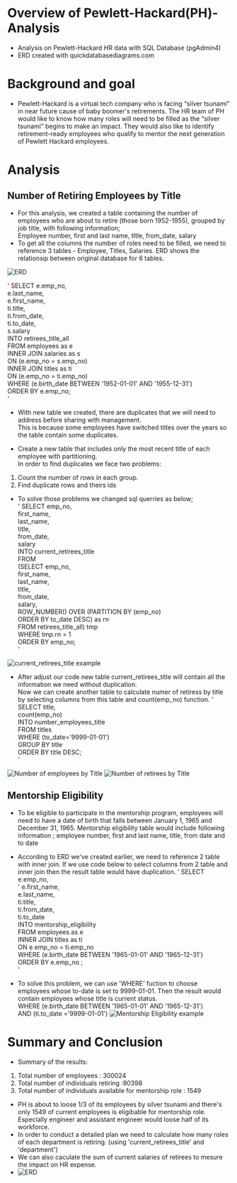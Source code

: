 # Overview of Pewlett-Hackard(PH)-Analysis
- Analysis on Pewlett-Hackard HR data with SQL Database (pgAdmin4)
- ERD created with quickdatabasediagrams.com

# Background and goal 
- Pewlett-Hackard is a virtual tech company who is facing “silver tsunami” in near future cause of baby boomer's retirements. The HR team of PH would like to know how many roles will need to be filled as the “silver tsunami” begins to make an impact. They would also like to identify retirement-ready employees who qualify to mentor the next generation of Pewlett Hackard employees.

# Analysis 
## Number of Retiring Employees by Title
- For this analysis, we created a table containing the number of employees who are about to retire (those born 1952-1955), grouped by job title, with following information; <br/>
Employee number, first and last name, tItle, from_date, salary <br/>
- To get all the columns  the number of roles need to be filled, we need to reference 3 tables - Employee, Titles, Salaries. ERD shows the relationsip between original database for 6 tables. <br/>

![ERD](https://github.com/Juuune/Pewlett-Hackard-Analysis/blob/master/EmployeeDB.png)

' SELECT e.emp_no, <br/>
	    e.last_name, <br/>
	    e.first_name, <br/>
	    ti.title, <br/>
	    ti.from_date, <br/>
	    ti.to_date, <br/>
	    s.salary <br/>
 INTO retirees_title_all <br/>
 FROM employees as e <br/>
 INNER JOIN salaries as s <br/>
 ON (e.emp_no = s.emp_no) <br/>
 INNER JOIN titles as ti <br/>
 ON (e.emp_no = ti.emp_no) <br/>
 WHERE (e.birth_date BETWEEN '1952-01-01' AND '1955-12-31') <br/>
 ORDER BY e.emp_no; <br/> '

- With new table we created, there are duplicates that we will need to address before sharing with management. <br/>
This is because some employees have switched titles over the years so the table contain some duplicates. 

- Create a new table that includes only the most recent title of each employee with partitioning. <br/>
In order to find duplicates we face two problems: <br/>
 1) Count the number of rows in each group. <br/>
 2) Find duplicate rows and theirs ids <br/>

- To solve those problems we changed sql querries as below; <br/>
' SELECT emp_no, <br/>
	first_name, <br/>
	last_name, <br/>
	title, <br/>
	from_date, <br/>
	salary <br/>
 INTO current_retirees_title <br/>
 FROM <br/>
  (SELECT emp_no, <br/>
	      first_name, <br/>
	      last_name, <br/>
	      title, <br/>
	      from_date, <br/>
	      salary, <br/>
  ROW_NUMBER() OVER (PARTITION BY (emp_no) <br/>
  ORDER BY to_date DESC) as rn <br/>
 FROM retirees_title_all) tmp <br/>
 WHERE tmp.rn = 1 <br/>
 ORDER BY emp_no; <br/> '
 
![current_retirees_title example](https://github.com/Juuune/Pewlett-Hackard-Analysis/blob/master/Challenge/current_retirees_title_example.PNG) <br/>

- After adjust our code new table current_retirees_title will contain all the information we need without duplication. <br/>
Now we can create another table to calculate numer of retiress by title by selecting columns from this table and count(emp_no) function. 
' SELECT title, <br/>
	     count(emp_no) <br/>
 INTO number_employees_title <br/>
 FROM titles <br/>
 WHERE (to_date='9999-01-01') <br/>
 GROUP BY title <br/>
 ORDER BY title DESC; <br/>'
 
![Number of employees by Title](https://github.com/Juuune/Pewlett-Hackard-Analysis/blob/master/Challenge/num_employees_title.PNG)
![Number of retirees by Title](https://github.com/Juuune/Pewlett-Hackard-Analysis/blob/master/Challenge/num_retirees_tilte.PNG)

## Mentorship Eligibility
- To be eligible to participate in the mentorship program, employees will need to have a date of birth that falls between January 1, 1965 and December 31, 1965. 
Mentorship eligibility table would include following information ; employee number, first and last name, title, from date and to date
- According to ERD we've created earlier, we need to reference 2 table with inner join. If we use code below to select columns from 2 table and inner join then the result table would have duplication. 
' SELECT e.emp_no, <br/>'
       e.first_name, <br/>
	   e.last_name, <br/>
	   ti.title, <br/>
	   ti.from_date, <br/>
	   ti.to_date <br/>
 INTO mentorship_eligibility <br/>
 FROM employees as e <br/>
 INNER JOIN titles as ti <br/>
 ON e.emp_no = ti.emp_no <br/>
 WHERE (e.birth_date BETWEEN '1965-01-01' AND '1965-12-31') <br/>
 ORDER BY e.emp_no ; <br/>'

- To solve this problem, we can use 'WHERE' fuction to choose employees whose to-date is set to 9999-01-01. Then the result would contain employees whose title is current status. <br/>
  WHERE (e.birth_date BETWEEN '1965-01-01' AND '1965-12-31') <br/>
  AND (ti.to_date ='9999-01-01')
![Mentorship Eligibility example](https://github.com/Juuune/Pewlett-Hackard-Analysis/blob/master/Challenge/mentorship_example.PNG)

# Summary and Conclusion 
- Summary of the results:  <br/>
1) Total number of employees : 300024  <br/>
2) Total number of individuals retiring :90398  <br/>
3) Total number of individuals available for mentorship role : 1549

- PH is about to loose 1/3 of its employees by silver tsunami and there's only 1549 of current employees is eligibable for mentorship role. Especially engineer and assistant engineer would loose half of its workforce. 
- In order to conduct a detailed plan we need to calculate how many roles of each department is retiring. (using 'current_retirees_title' and 'department')
- We can also caculate the sum of current salaries of retirees to mesure the impact on HR expense.   
- ![ERD](https://github.com/Juuune/Pewlett-Hackard-Analysis/blob/master/EmployeeDB.png)

